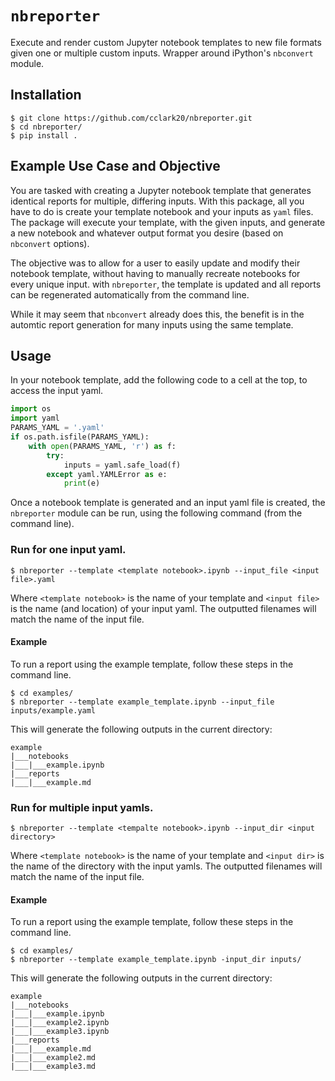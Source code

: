 # `nbreporter`
Execute and render custom Jupyter notebook templates to new file formats given one or multiple custom inputs. Wrapper around iPython's `nbconvert` module.

## Installation
```
$ git clone https://github.com/cclark20/nbreporter.git
$ cd nbreporter/
$ pip install .
```

## Example Use Case and Objective
You are tasked with creating a Jupyter notebook template that generates identical reports for multiple, differing inputs. With this package, all you have to do is create your template notebook and your inputs as `yaml` files. The package will execute your template, with the given inputs, and generate a new notebook and whatever output format you desire (based on `nbconvert` options).

The objective was to allow for a user to easily update and modify their notebook template, without having to manually recreate notebooks for every unique input. with `nbreporter`, the template is updated and all reports can be regenerated automatically from the command line.

While it may seem that `nbconvert` already does this, the benefit is in the automtic report generation for many inputs using the same template. 

## Usage
In your notebook template, add the following code to a cell at the top, to access the input yaml.
```python
import os
import yaml
PARAMS_YAML = '.yaml'
if os.path.isfile(PARAMS_YAML):
    with open(PARAMS_YAML, 'r') as f:
        try:
            inputs = yaml.safe_load(f)
        except yaml.YAMLError as e:
            print(e)
```
Once a notebook template is generated and an input yaml file is created, the `nbreporter` module can be run, using the following command (from the command line).

### Run for one input yaml.
```
$ nbreporter --template <template notebook>.ipynb --input_file <input file>.yaml
```

Where `<template notebook>` is the name of your template and `<input file>` is the name (and location) of your input yaml. The outputted filenames will match the name of the input file.

#### Example
To run a report using the example template, follow these steps in the command line. 
```
$ cd examples/
$ nbreporter --template example_template.ipynb --input_file inputs/example.yaml
```

This will generate the following outputs in the current directory:
```
example
|___notebooks
|___|___example.ipynb
|___reports
|___|___example.md
```

### Run for multiple input yamls.
```
$ nbreporter --template <tempalte notebook>.ipynb --input_dir <input directory>
```

Where `<template notebook>` is the name of your template and `<input dir>` is the name of the directory with the input yamls. The outputted filenames will match the name of the input file.

#### Example
To run a report using the example template, follow these steps in the command line. 
```
$ cd examples/
$ nbreporter --template example_template.ipynb -input_dir inputs/
```

This will generate the following outputs in the current directory:
```
example
|___notebooks
|___|___example.ipynb
|___|___example2.ipynb
|___|___example3.ipynb
|___reports
|___|___example.md
|___|___example2.md
|___|___example3.md
```
